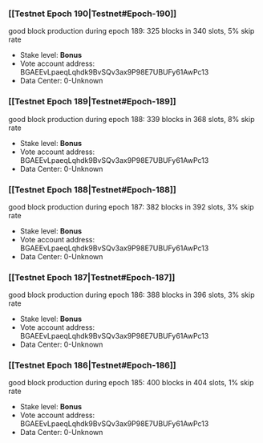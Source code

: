 ### [[Testnet Epoch 190|Testnet#Epoch-190]]
good block production during epoch 189: 325 blocks in 340 slots, 5% skip rate
* Stake level: **Bonus** 
* Vote account address: BGAEEvLpaeqLqhdk9BvSQv3ax9P98E7UBUFy61AwPc13
* Data Center: 0-Unknown
### [[Testnet Epoch 189|Testnet#Epoch-189]]
good block production during epoch 188: 339 blocks in 368 slots, 8% skip rate
* Stake level: **Bonus** 
* Vote account address: BGAEEvLpaeqLqhdk9BvSQv3ax9P98E7UBUFy61AwPc13
* Data Center: 0-Unknown
### [[Testnet Epoch 188|Testnet#Epoch-188]]
good block production during epoch 187: 382 blocks in 392 slots, 3% skip rate
* Stake level: **Bonus** 
* Vote account address: BGAEEvLpaeqLqhdk9BvSQv3ax9P98E7UBUFy61AwPc13
* Data Center: 0-Unknown
### [[Testnet Epoch 187|Testnet#Epoch-187]]
good block production during epoch 186: 388 blocks in 396 slots, 3% skip rate
* Stake level: **Bonus** 
* Vote account address: BGAEEvLpaeqLqhdk9BvSQv3ax9P98E7UBUFy61AwPc13
* Data Center: 0-Unknown
### [[Testnet Epoch 186|Testnet#Epoch-186]]
good block production during epoch 185: 400 blocks in 404 slots, 1% skip rate
* Stake level: **Bonus** 
* Vote account address: BGAEEvLpaeqLqhdk9BvSQv3ax9P98E7UBUFy61AwPc13
* Data Center: 0-Unknown